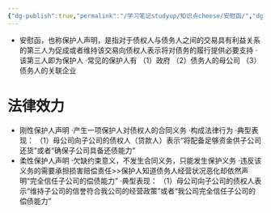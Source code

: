 ```yaml
---
{"dg-publish":true,"permalink":"/学习笔记studyup/知识点cheese/安慰函/","dgPassFrontmatter":true,"created":"2024-07-14T21:11:44.113+08:00","updated":"2024-09-10T23:03:21.899+08:00"}
---
```


- 安慰函，也称保护人声明，是指对于债权人与债务人之间的交易具有利益关系的第三人为促成或者维持该交易向债权人表示将对债务的履行提供必要支持
·该第三人即为保护人
·常见的保护人有
（1）政府
（2）债务人的母公司
（3）债务人的关联企业
# 法律效力
- 刚性保护人声明
·产生一项保护人对债权人的合同义务
·构成法律行为
·典型表现：
（1）母公司向子公司的债权人（贷款人）表示“将配备足够资金供子公司还货”或者“确保子公司具备还债能力”
- 柔性保护人声明
·欠缺约束意义，不发生合同义务，只能发生保护义务
·违反该义务的需要承担损害赔偿责任>>保护人知道债务人经营状况恶化却依然声明“完全信任子公司的偿债能力”
·典型表现：
（1）母公司向子公司的债权人表示“维持子公司的信誉符合我公司的经营政策”或者“我公司完全信任子公司的偿债能力”